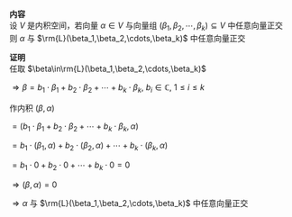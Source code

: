 **内容**  
设 $V$ 是内积空间，若向量 $\alpha\in V$ 与向量组 $(\beta_1,\beta_2,\cdots,\beta_k)\subseteq V$ 中任意向量正交  
则 $\alpha$ 与 $\rm{L}(\beta_1,\beta_2,\cdots,\beta_k)$ 中任意向量正交  
  
**证明**  
任取 $\beta\in\rm{L}(\beta_1,\beta_2,\cdots,\beta_k)$   
  
 $\Rightarrow\beta=b_1\cdot\beta_1+b_2\cdot\beta_2+\cdots+b_k\cdot\beta_k,\ b_i\in\mathbb{C},\ 1\le i\le k$   
  
作内积  $(\beta,\alpha)$   
  
 $=(b_1\cdot\beta_1+b_2\cdot\beta_2+\cdots+b_k\cdot\beta_k,\alpha)$   
  
 $=b_1\cdot(\beta_1,\alpha)+b_2\cdot(\beta_2,\alpha)+\cdots+b_k\cdot(\beta_k,\alpha)$   
  
 $=b_1\cdot0+b_2\cdot0+\cdots+b_k\cdot0=0$   
  
 $\Rightarrow(\beta,\alpha)=0$   
  
 $\Rightarrow\alpha$ 与 $\rm{L}(\beta_1,\beta_2,\cdots,\beta_k)$ 中任意向量正交  
